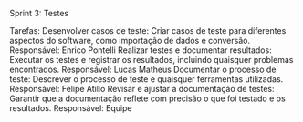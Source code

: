 
Sprint 3: Testes

Tarefas:
Desenvolver casos de teste: Criar casos de teste para diferentes aspectos do software, como importação de dados e conversão.
Responsável: Enrico Pontelli
Realizar testes e documentar resultados: Executar os testes e registrar os resultados, incluindo quaisquer problemas encontrados.
Responsável: Lucas Matheus
Documentar o processo de teste: Descrever o processo de teste e quaisquer ferramentas utilizadas.
Responsável: Felipe Atílio
Revisar e ajustar a documentação de testes: Garantir que a documentação reflete com precisão o que foi testado e os resultados.
Responsável: Equipe
